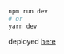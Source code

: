 ```bash
npm run dev
# or
yarn dev
```
deployed <a target='_blank' href='https://imagify1.herokuapp.com/'> here </a>
